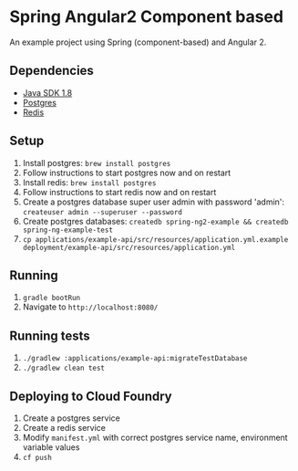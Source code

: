 # Spring Angular2 Component based

An example project using Spring (component-based) and Angular 2.

## Dependencies

- [Java SDK 1.8](http://www.oracle.com/technetwork/java/javase/downloads/jdk8-downloads-2133151.html)
- [Postgres](http://www.postgresql.org/download/)
- [Redis](http://redis.io/download/)

## Setup

1. Install postgres: `brew install postgres`
1. Follow instructions to start postgres now and on restart
1. Install redis: `brew install postgres`
1. Follow instructions to start redis now and on restart
1. Create a postgres database super user admin with password 'admin': `createuser admin --superuser --password`
1. Create postgres databases: `createdb spring-ng2-example && createdb spring-ng-example-test`
1. `cp applications/example-api/src/resources/application.yml.example deployment/example-api/src/resources/application.yml`

## Running

1. `gradle bootRun`
1. Navigate to `http://localhost:8080/`

## Running tests

1. `./gradlew :applications/example-api:migrateTestDatabase`
1. `./gradlew clean test`

## Deploying to Cloud Foundry

1. Create a postgres service
1. Create a redis service
1. Modify `manifest.yml` with correct postgres service name, environment variable values
1. `cf push`
